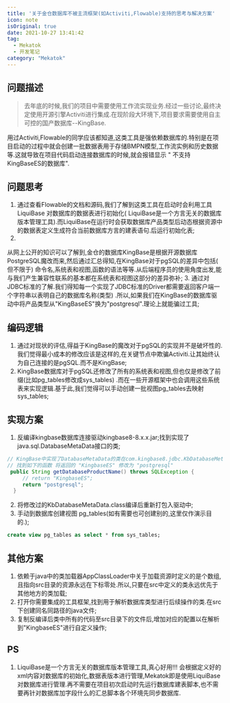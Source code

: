 ```yaml
---
title: '关于金仓数据库不被主流框架(如Activiti,Flowable)支持的思考与解决方案'
icon: note
isOriginal: true
date: 2021-10-27 13:41:42
tag:
  - Mekatok
  - 开发笔记
category: "Mekatok"
---
```


## 问题描述

> 去年底的时候,我们的项目中需要使用工作流实现业务.经过一些讨论,最终决定使用开源引擎Activiti进行集成.在现阶段大环境下,项目要求需要使用自主可控的国产数据库--KingBase.

>
用过Activiti,Flowable的同学应该都知道,这类工具是强依赖数据库的.特别是在项目启动的过程中就会创建一批数据表用于存储BMPN模型,工作流实例和历史数据等.这就导致在项目代码启动连接数据库的时候,就会报错显示 "
不支持KingBaseES的数据库".

## 问题思考

1. 通过查看Flowable的文档和源码,我们了解到这类工具在启动时会利用工具 LiquiBase 对数据库的数据表进行初始化(
   LiquiBase是一个方言无关的数据库版本管理工具).而LiquiBase在运行时会获取数据库产品类型后动态根据资源中的数据表定义生成符合当前数据库方言的建表语句.后运行初始化表;
2.
从网上公开的知识可以了解到,金仓的数据库KingBase是根据开源数据库PostgreSQL魔改而来,然后通过汇总得知,在KingBase对于pgSQL的差异中包括(
但不限于) 命令名,系统表和视图,函数的语法等等.从后端程序员的使用角度出发,能与我们产生兼容性联系的基本都在系统表和视图这部分的差异弥补;
3. 通过对JDBC标准的了解.我们得知每一个实现了JDBC标准的Driver都需要返回客户端一个字符串以表明自己的数据库名称(类型)
   .所以,如果我们在KingBase的数据库驱动中将产品类型从"KingBaseES"换为"postgresql".理论上就能骗过工具;

## 编码逻辑

1. 通过对现状的评估,得益于KingBase的魔改对于pgSQL的实现并不是破坏性的.我们觉得最小成本的修改应该是这样的,在关键节点中欺骗Activiti.让其始终认为自己连接的是pgSQL.而不是KingBase;
2. KingBase数据库对于pgSQL还修改了所有的系统表和视图,但也仅是修改了前缀(比如pg_tables修改成sys_tables)
   .而在一些开源框架中也会调用这些系统表来实现逻辑.基于此,我们觉得可以手动创建一批视图pg_tables去映射sys_tables;

## 实现方案

1. 反编译kingbase数据库连接驱动kingbase8-8.x.x.jar;找到实现了java.sql.DatabaseMetaData接口的类;

```java
// KingBase中实现了DatabaseMetaData的类在com.kingbase8.jdbc.KbDatabaseMetaData类中
// 找到如下的函数 将返回的 "KingbaseES" 修改为 "postgresql"
 public String getDatabaseProductName() throws SQLException {
     // return "KingbaseES";
     return "postgresql";
  }
```

2. 将修改过的KbDatabaseMetaData.class编译后重新打包入驱动中;
3. 手动到数据库创建视图 pg_tables(如有需要也可创建别的,这里仅作演示目的.);

```sql
create view pg_tables as select * from sys_tables;
```

## 其他方案

1. 依赖于java中的类加载器AppClassLoader中关于加载资源时定义的是个数组,且指向src目录的资源永远在下标零处.所以,只要在src中定义的类永远优先于其他地方的类加载;
2. 打开你需要集成的工具框架,找到用于解析数据库类型进行后续操作的类.在src下创建同名同路径的java文件;
3. 复制反编译后类中所有的代码至src目录下的文件后,增加对应的配置以在解析到"KingbaseES"进行自定义操作;

## PS

1. LiquiBase是一个方言无关的数据库版本管理工具,真心好用!!!
   会根据定义好的xml内容对数据库的初始化,数据表版本进行管理,Mekatok即是使用LiquiBase对数据库进行管理.再不需要在项目初次启动时先运行数据库建表脚本,也不需要再针对数据库加字段什么的汇总脚本各个环境先同步数据库.
